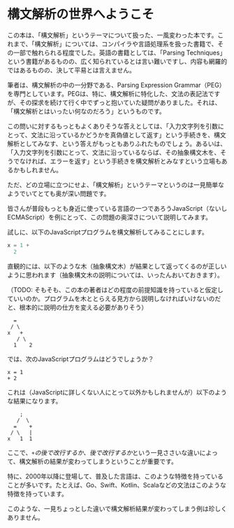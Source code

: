 # 構文解析の世界へようこそ

この本は、「構文解析」というテーマについて扱った、一風変わった本です。これまで、「構文解析」については、コンパイラや言語処理系を扱った書籍で、その一部で触れられる程度でした。英語の書籍としては、「Parsing Techniques」という書籍があるものの、広く知られているとは言い難いですし、内容も網羅的ではあるものの、決して平易とは言えません。

筆者は、構文解析の中の一分野である、Parsing Expression Grammar（PEG）を専門としています。PEGは、特に、構文解析に特化した、文法の表記法ですが、その探求を続けて行く中でずっと抱いていた疑問がありました。それは、「構文解析とはいったい何なのだろう」というものです。

この問いに対するもっともよくありそうな答えとしては、「入力文字列を引数にとって、文法に沿っているかどうかを真偽値として返す」という手続きを、構文解析としてみなす、という答えがもっともありふれたものでしょう。あるいは、「入力文字列を引数にとって、文法に沿っているならば、その抽象構文木を、そうでなければ、エラーを返す」という手続きを構文解析とみなすという立場もあるかもしれません。

ただ、どの立場に立つにせよ、「構文解析」というテーマというのは一見簡単なようでいてとても奥が深い問題です。

皆さんが普段もっとも身近に使っている言語の一つであろうJavaScript（ないしECMAScript）を例にとって、この問題の奥深さについて説明してみます。

試しに、以下のJavaScriptプログラムを構文解析してみることにします。

```js
x = 1 +
  2
```

直観的には、以下のような木（抽象構文木）が結果として返ってくるのが正しいように思われます（抽象構文木の説明については、いったんおいておきます）。

（TODO: そもそも、この本の著者はどの程度の前提知識を持っていると仮定していいのか。プログラムを木ととらえる見方から説明しなければいけないのだと、根本的に説明の仕方を変える必要がありそう）

```
  =
 / \
x   +
   / \
  1    2
```

では、次のJavaScriptプログラムはどうでしょうか？

```
x = 1
+ 2
```

これは（JavaScriptに詳しくない人にとって以外かもしれませんが）以下のような結果になります。

```
    ;
   /  \ 
  =    +
 / \   |
x   1  1
```

ここで、*`+`の後で改行するか、後で改行するか*という一見ささいな違いによって、構文解析の結果が変わってしまうということが重要です。

特に、2000年以降に登場して、普及した言語は、このような特徴を持っていることが多いです。たとえば、Go、Swift、Kotlin、Scalaなどの文法はこのような特徴を持っています。

このような、一見ちょっとした違いで構文解析結果が変わってしまう例は珍しくありません。
